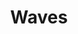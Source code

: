 ---
pid: pt32
title: Waves
location_transcription: Italian Market
coordinates: "[-75.158117125965, 39.937579610517]"
zipcode: '19143'
gen_neighborhood: West Philadelphia
neighborhood: University City
outside_phl: 
age: '34'
age_range: 30-39
instagram: 
image_file_name: pt_32.jpg
proposal_transcription: representation of the different waves of immigrants & cultural
  groups inhabiting the neighborhood through history. As you go up the house you see
  the changes over time
topic: Immigration,Inclusivity,Neighborhoods,Unity,Race Ethnicity
topic_summary: 0, 0, 0, 0, 0, 0, 0
type: Building
keywords_other: 
credit: Tamara Weiss
image_labels: Single house with the //oldest// waves of immigration at the base and
  the //current// waves at the top.
twitter: 
facebook: 
permalink: "/monuments/pt32/"
layout: item-page
---